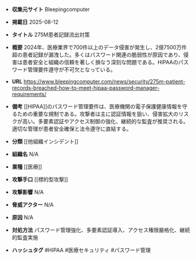 - **収集元サイト**
Bleepingcomputer

- **掲載日**
2025-08-12

- **タイトル**
275M患者記録流出対策

- **概要**
2024年、医療業界で700件以上のデータ侵害が発生し、2億7500万件超の患者記録が漏洩した。多くはパスワード関連の脆弱性が原因であり、侵害は患者安全と組織の信頼を著しく損なう深刻な問題である。HIPAAのパスワード管理要件遵守が不可欠となっている。

- **URL**
https://www.bleepingcomputer.com/news/security/275m-patient-records-breached-how-to-meet-hipaa-password-manager-requirements/

- **備考**
[[HIPAA]]のパスワード管理要件は、医療機関の電子保護健康情報を守るための重要な規制である。攻撃者は主に認証情報を狙い、侵害拡大のリスクが高い。多要素認証やアクセス制御の強化、継続的な監査が推奨される。適切な管理が患者安全確保と法令遵守に直結する。

- **分類**
[[他組織インシデント]]

- **組織名**
N/A

- **業種**
[[医療]]

- **攻撃手口**
[[標的型攻撃]]

- **攻撃影響**
N/A

- **脅威アクター**
N/A

- **原因**
N/A

- **対処方法**
パスワード管理強化、多要素認証導入、アクセス権限厳格化、継続的監査実施

- **ハッシュタグ**
#HIPAA #医療セキュリティ #パスワード管理
